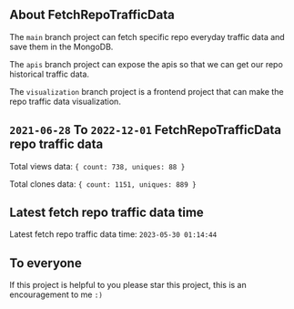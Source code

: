 ## About FetchRepoTrafficData

The `main` branch project can fetch specific repo everyday traffic data and save them in the MongoDB.

The `apis` branch project can expose the apis so that we can get our repo historical traffic data.

The `visualization` branch project is a frontend project that can make the repo traffic data visualization.

## `2021-06-28` To `2022-12-01` FetchRepoTrafficData repo traffic data

Total views data: `{ count: 738, uniques: 88 }`

Total clones data: `{ count: 1151, uniques: 889 }`

## Latest fetch repo traffic data time

Latest fetch repo traffic data time: `2023-05-30 01:14:44`

## To everyone

If this project is helpful to you please star this project, this is an encouragement to me `:)`



